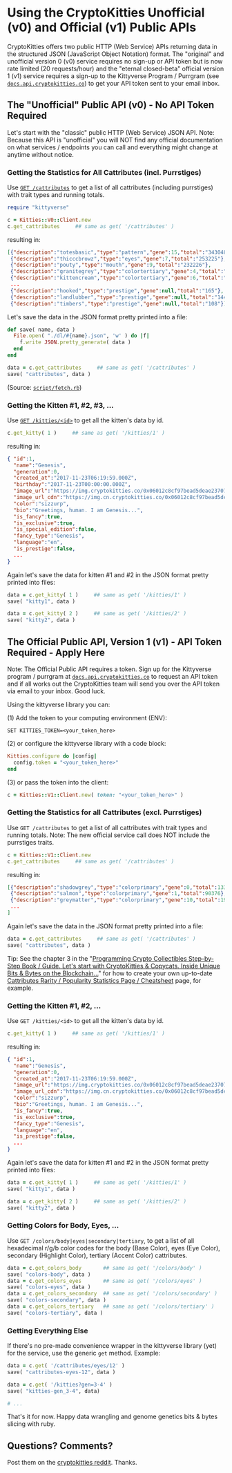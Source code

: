 # Using the CryptoKitties Unofficial (v0) and Official (v1) Public APIs

CryptoKitties offers two
public HTTP (Web Service) APIs returning
data in the structured JSON (JavaScript Object Notation) format.
The "original" and unofficial version 0 (v0) service
requires no sign-up or API token
but is now rate limited (20 requests/hour)
and the "eternal closed-beta" official version 1 (v1)
service requires a sign-up to the Kittyverse Program / Purrgram 
(see [`docs.api.cryptokitties.co`](https://docs.api.cryptokitties.co)) to get your API token
sent to your email inbox.




## The "Unofficial" Public API (v0) - No API Token Required

Let's start with the "classic" public HTTP (Web Service) JSON API.
Note: Because this API is "unofficial" you will NOT find
any official documentation on what services / endpoints you can call
and everything might change at anytime without notice.



### Getting the Statistics for All Cattributes (incl. Purrstiges)

Use [`GET /cattributes`](https://api.cryptokitties.co/cattributes)
to get a list of all cattributes (including purrstiges)
with trait types and running totals.

``` ruby
require "kittyverse"

c = Kitties::V0::Client.new
c.get_cattributes     ## same as get( '/cattributes' )
```

resulting in:

``` json
[{"description":"totesbasic","type":"pattern","gene":15,"total":"343048"},
 {"description":"thicccbrowz","type":"eyes","gene":7,"total":"253225"},
 {"description":"pouty","type":"mouth","gene":9,"total":"232226"},
 {"description":"granitegrey","type":"colortertiary","gene":4,"total":"228702"},
 {"description":"kittencream","type":"colortertiary","gene":6,"total":"225798"},
 ...
 {"description":"hooked","type":"prestige","gene":null,"total":"165"},
 {"description":"landlubber","type":"prestige","gene":null,"total":"144"},
 {"description":"timbers","type":"prestige","gene":null,"total":"108"}]  
```

Let's save the data in the JSON format pretty printed
into a file:

``` ruby
def save( name, data )
  File.open( "./dl/#{name}.json", 'w' ) do |f|
    f.write JSON.pretty_generate( data )
  end
end

data = c.get_cattributes     ## same as get( '/cattributes' )
save( "cattributes", data )
```

(Source: [`script/fetch.rb`](https://github.com/cryptocopycats/kittyverse/blob/master/script/fetch.rb))



### Getting the Kitten #1, #2, #3, ...


Use [`GET /kitties/<id>`](https://api.cryptokitties.co/kitties/1)
to get all the kitten's data by id.

``` ruby
c.get_kitty( 1 )     ## same as get( '/kitties/1' )
```

resulting in:

``` json
{ "id":1,
  "name":"Genesis",
  "generation":0,
  "created_at":"2017-11-23T06:19:59.000Z",
  "birthday":"2017-11-23T00:00:00.000Z",
  "image_url":"https://img.cryptokitties.co/0x06012c8cf97bead5deae237070f9587f8e7a266d/1.png",
  "image_url_cdn":"https://img.cn.cryptokitties.co/0x06012c8cf97bead5deae237070f9587f8e7a266d/1.png",
  "color":"sizzurp",
  "bio":"Greetings, human. I am Genesis...",
  "is_fancy":true,
  "is_exclusive":true,
  "is_special_edition":false,
  "fancy_type":"Genesis",
  "language":"en",
  "is_prestige":false,
  ...
}
```

Again let's save the data for kitten #1 and #2
in the JSON format pretty printed into files:

``` ruby
data = c.get_kitty( 1 )     ## same as get( '/kitties/1' )
save( "kitty1", data )

data = c.get_kitty( 2 )     ## same as get( '/kitties/2' )
save( "kitty2", data )
```





## The Official Public API, Version 1 (v1) - API Token Required - Apply Here

Note: The Official Public API requires a token.
Sign up for the Kittyverse program / purrgram
at [`docs.api.cryptokitties.co`](https://docs.api.cryptokitties.co)
to request an API token
and if all works out the CryptoKitties team will send you over
the API token via email to your inbox. Good luck.


Using the kittyverse library you can:

(1) Add the token to your computing environment (ENV):

```
SET KITTIES_TOKEN=<your_token_here>
```

(2) or configure the kittyverse library with a code block:

``` ruby
Kitties.configure do |config|
  config.token = "<your_token_here>"
end
```

(3) or pass the token into the client:

``` ruby
c = Kitties::V1::Client.new( token: "<your_token_here>" )
```



### Getting the Statistics for all Cattributes (excl. Purrstiges)

Use `GET /cattributes`
to get a list of all cattributes
with trait types and running totals.
Note: The new official service call does NOT include the purrstiges traits.

``` ruby
c = Kitties::V1::Client.new
c.get_cattributes     ## same as get( '/cattributes' )
```

resulting in:

``` json
[{"description":"shadowgrey","type":"colorprimary","gene":0,"total":133927},
 {"description":"salmon","type":"colorprimary","gene":1,"total":90376},
 {"description":"greymatter","type":"colorprimary","gene":10,"total":196549},
 ...
]
```

Again let's save the data in the JSON format pretty printed
into a file:

``` ruby
data = c.get_cattributes     ## same as get( '/cattributes' )
save( "cattributes", data )
```


Tip: See the chapter 3 in the
"[Programming Crypto Collectibles Step-by-Step Book / Guide. Let's start with CryptoKitties & Copycats. Inside Unique Bits & Bytes on the Blockchain...](https://github.com/openblockchains/programming-cryptocollectibles/blob/master/03_cattributes.md)"
for how to create your own up-to-date
[Cattributes Rarity / Popularity Statistics Page / Cheatsheet](CATTRIBUTES.md) page, for example.



### Getting the Kitten #1, #2, ...

Use `GET /kitties/<id>`
to get all the kitten's data by id.

``` ruby
c.get_kitty( 1 )     ## same as get( '/kitties/1' )
```

resulting in:

``` json
{ "id":1,
  "name":"Genesis",
  "generation":0,
  "created_at":"2017-11-23T06:19:59.000Z",
  "image_url":"https://img.cryptokitties.co/0x06012c8cf97bead5deae237070f9587f8e7a266d/1.png",
  "image_url_cdn":"https://img.cn.cryptokitties.co/0x06012c8cf97bead5deae237070f9587f8e7a266d/1.png",
  "color":"sizzurp",
  "bio":"Greetings, human. I am Genesis...",
  "is_fancy":true,
  "is_exclusive":true,
  "fancy_type":"Genesis",
  "language":"en",
  "is_prestige":false,
  ...
}
```

<!--
check if v1 includes:
- birthday
- is_special_edition
- etc.
-->

Again let's save the data for kitten #1 and #2
in the JSON format pretty printed into files:

``` ruby
data = c.get_kitty( 1 )     ## same as get( '/kitties/1' )
save( "kitty1", data )

data = c.get_kitty( 2 )     ## same as get( '/kitties/2' )
save( "kitty2", data )
```


### Getting Colors for Body, Eyes, ...

Use `GET /colors/body|eyes|secondary|tertiary`,
to get a list of all hexadecimal r/g/b color codes
for the body (Base Color), eyes (Eye Color), secondary (Highlight Color),
tertiary (Accent Color) cattributes.


```ruby
data = c.get_colors_body       ## same as get( '/colors/body' )
save( "colors-body", data )
data = c.get_colors_eyes       ## same as get( '/colors/eyes' )
save( "colors-eyes", data )
data = c.get_colors_secondary  ## same as get( '/colors/secondary' )
save( "colors-secondary", data )
data = c.get_colors_tertiary   ## same as get( '/colors/tertiary' )
save( "colors-tertiary", data )
```

### Getting Everything Else

If there's no pre-made convenience wrapper in the kittyverse library (yet) for the
service, use the generic `get` method. Example:

``` ruby
data = c.get( '/cattributes/eyes/12' )
save( "cattributes-eyes-12", data )

data = c.get( '/kitties?gen=3-4' )
save( "kitties-gen_3-4", data)

# ...
```


That's it for now.
Happy data wrangling and genome genetics bits & bytes slicing with ruby.



## Questions? Comments?

Post them on the [cryptokitties reddit](https://www.reddit.com/r/cryptokitties). Thanks.


